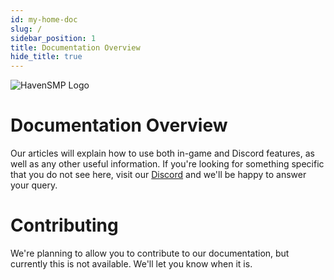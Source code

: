 ```yaml
---
id: my-home-doc
slug: /
sidebar_position: 1
title: Documentation Overview
hide_title: true
---
```


![HavenSMP Logo](https://i.imgur.com/MxVAyhK.png)

# Documentation Overview

Our articles will explain how to use both in-game and Discord features, as well as any other useful information. If you're looking for something specific that you do not see here, visit our [Discord](https://discord.gg/Aqzwbng4mc) and we'll be happy to answer your query.

# Contributing
We're planning to allow you to contribute to our documentation, but currently this is not available. We'll let you know when it is.


